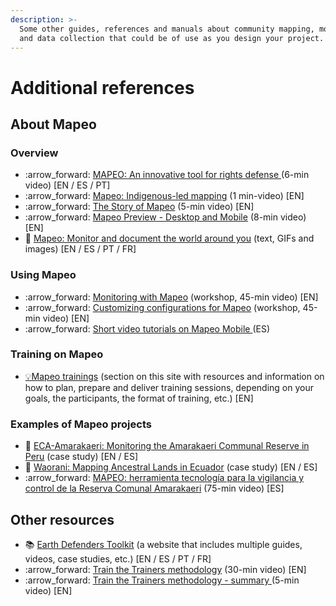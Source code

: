 ```yaml
---
description: >-
  Some other guides, references and manuals about community mapping, monitoring
  and data collection that could be of use as you design your project.
---
```


# Additional references

## About Mapeo

### Overview

* :arrow\_forward: [MAPEO: An innovative tool for rights defense ](https://www.youtube.com/watch?v=nZS9V1fxnuQ\&list=PLI10lL3Yr-k1\_PYaEDcAhmuCnnGfcwxXx\&index=2\&t=5s)(6-min video) \[EN / ES / PT]
* :arrow\_forward: [Mapeo: Indigenous-led mapping](https://www.youtube.com/watch?v=xPygllrdIYc\&list=PLI10lL3Yr-k1\_PYaEDcAhmuCnnGfcwxXx\&index=3) (1 min-video) \[EN]
* :arrow\_forward: [The Story of Mapeo](https://www.youtube.com/watch?v=rLIkHRkTh7Q\&list=PLI10lL3Yr-k1\_PYaEDcAhmuCnnGfcwxXx\&index=4\&t=5s) (5-min video) \[EN]
* :arrow\_forward: [Mapeo Preview - Desktop and Mobile](https://www.youtube.com/watch?v=oNFP-mcynNw\&list=PLI10lL3Yr-k1\_PYaEDcAhmuCnnGfcwxXx\&index=5\&t=96s) (8-min video) \[EN]
* :book: [Mapeo: Monitor and document the world around you](https://www.earthdefenderstoolkit.com/toolkit/mapeo-monitor-and-document-the-world-around-you/) (text, GIFs and images) \[EN / ES / PT / FR]

### Using Mapeo

* :arrow\_forward: [Monitoring with Mapeo](https://www.youtube.com/watch?v=yPiDfaYsSO0\&list=PLI10lL3Yr-k1\_PYaEDcAhmuCnnGfcwxXx\&index=7\&t=662s) (workshop, 45-min video) \[EN]
* :arrow\_forward: [Customizing configurations for Mapeo](https://www.youtube.com/watch?v=D8h1029NeRA\&list=PLI10lL3Yr-k1\_PYaEDcAhmuCnnGfcwxXx\&index=8\&t=328s) (workshop, 45-min video) \[EN]
* :arrow\_forward: [Short video tutorials on Mapeo Mobile ](https://youtube.com/playlist?list=PLI10lL3Yr-k2MUMquVTaQxZoiQqfT\_eID)(ES)

### Training on Mapeo

* [💡Mapeo trainings](complete-reference-guide/training-and-information-sessions/) (section on this site with resources and information on how to plan, prepare and deliver training sessions, depending on your goals, the participants, the format of training, etc.) \[EN]

### Examples of Mapeo projects

* :book: [ECA-Amarakaeri: Monitoring the Amarakaeri Communal Reserve in Peru](https://www.earthdefenderstoolkit.com/community/monitoring-the-amarakaeri-communal-reserve-in-peru/) (case study) \[EN / ES]
* :book: [Waorani: Mapping Ancestral Lands in Ecuador](https://www.earthdefenderstoolkit.com/community/mapping-waorani-ancestral-lands-in-ecuador/) (case study) \[EN / ES]
* :arrow\_forward: [MAPEO: herramienta tecnología para la vigilancia y control de la Reserva Comunal Amarakaeri](https://www.youtube.com/watch?v=XMmldDe245A\&list=PLI10lL3Yr-k0shDUOjLGpo8jIbMnXjMVb\&index=4) (75-min video) \[ES]&#x20;

## Other resources

* :books: [Earth Defenders Toolkit](https://www.earthdefenderstoolkit.com) (a website that includes multiple guides, videos, case studies, etc.) \[EN / ES / PT / FR]
* :arrow\_forward: [Train the Trainers methodology](https://www.youtube.com/watch?v=eIXhg20BEDw) (30-min video) \[EN]&#x20;
* :arrow\_forward: [Train the Trainers methodology - summary ](https://www.youtube.com/watch?v=c6eXAcaFSQI)(5-min video) \[EN]&#x20;

